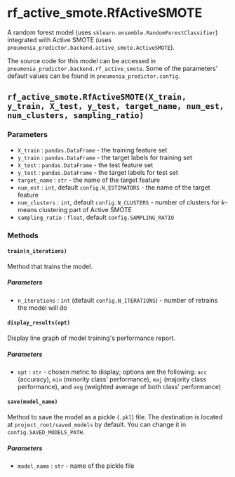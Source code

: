 # rf_active_smote.RfActiveSMOTE

A random forest model (uses `sklearn.ensemble.RandomForestClassifier`) integrated with Active SMOTE (uses `pneumonia_predictor.backend.active_smote.ActiveSMOTE`).

The source code for this model can be accessed in `pneumonia_predictor.backend.rf_active_smote`. Some of the parameters' default values can be found in `pneumonia_predictor.config`.

<h2>
<code>rf_active_smote.RfActiveSMOTE(X_train, y_train, X_test, y_test, target_name, num_est, num_clusters, sampling_ratio)</code>
</h2>


### Parameters

- `X_train` : `pandas.DataFrame` - the training feature set
- `y_train` : `pandas.DataFrame` - the target labels for training set
- `X_test` : `pandas.DataFrame` - the test feature set
- `y_test` : `pandas.DataFrame` - the target labels for test set
- `target_name` : `str` - the name of the target feature
- `num_est` : `int`, default `config.N_ESTIMATORS` - the name of the target feature
- `num_clusters` : `int`, default `config.N_CLUSTERS` - number of clusters for *k*-means clustering part of Active SMOTE
- `sampling_ratio` : `float`, default `config.SAMPLING_RATIO`

### Methods

#### `train(n_iterations)`

Method that trains the model.

##### Parameters

- `n_iterations` : `int` (default `config.N_ITERATIONS`) - number of retrains the model will do

#### `display_results(opt)`

Display line graph of model training's performance report.

##### Parameters

- `opt` : `str` - chosen metric to display; options are the following: `acc` (accuracy), `min` (minority class' performance), `maj` (majority class performance), and `avg` (weighted average of both class' performance)

#### `save(model_name)`

Method to save the model as a pickle (`.pkl`) file. The destination is located at `project_root/saved_models` by default. You can change it in `config.SAVED_MODELS_PATH`.

##### Parameters

- `model_name` : `str` - name of the pickle file
